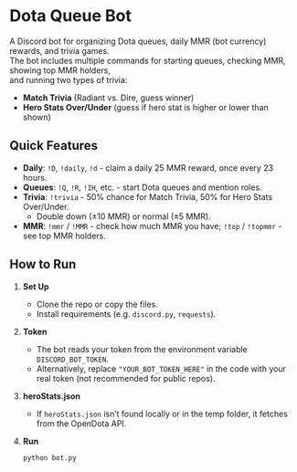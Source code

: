 # Dota Queue Bot

A Discord bot for organizing Dota queues, daily MMR (bot currency) rewards, and trivia games.  
The bot includes multiple commands for starting queues, checking MMR, showing top MMR holders,  
and running two types of trivia:  
- **Match Trivia** (Radiant vs. Dire, guess winner)  
- **Hero Stats Over/Under** (guess if hero stat is higher or lower than shown)  

## Quick Features

- **Daily**: `!D`, `!daily`, `!d` - claim a daily 25 MMR reward, once every 23 hours.
- **Queues**: `!Q`, `!R`, `!IH`, etc. - start Dota queues and mention roles.
- **Trivia**: `!trivia` - 50% chance for Match Trivia, 50% for Hero Stats Over/Under.  
  - Double down (±10 MMR) or normal (±5 MMR).
- **MMR**: `!mmr` / `!MMR` - check how much MMR you have; `!top` / `!topmmr` - see top MMR holders.

## How to Run

1. **Set Up**  
   - Clone the repo or copy the files.
   - Install requirements (e.g. `discord.py`, `requests`).

2. **Token**  
   - The bot reads your token from the environment variable `DISCORD_BOT_TOKEN`.
   - Alternatively, replace `"YOUR_BOT_TOKEN_HERE"` in the code with your real token (not recommended for public repos).

3. **heroStats.json**  
   - If `heroStats.json` isn’t found locally or in the temp folder, it fetches from the OpenDota API.

4. **Run**  
   ```bash
   python bot.py
